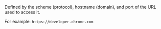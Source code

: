 Defined by the scheme (protocol), hostname (domain), and port of the URL used to access it.

For example: `https://developer.chrome.com`